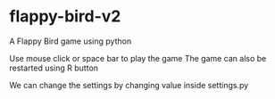 # flappy-bird-v2

A Flappy Bird game using python

Use mouse click or space bar to play the game
The game can also be restarted using R button

We can change the settings by changing value inside settings.py
